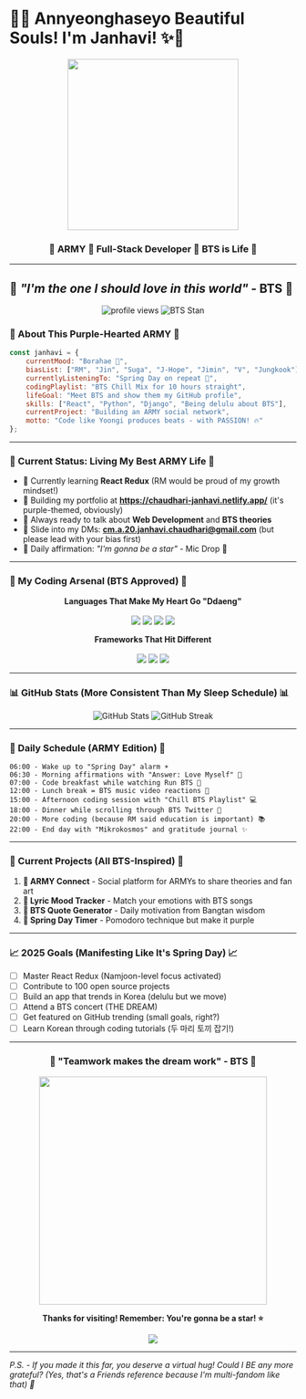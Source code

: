 # 💜✨ Annyeonghaseyo Beautiful Souls! I'm Janhavi! ✨💜

<div align="center">
  <img src="https://media.giphy.com/media/26BRuo6sLetdllPAQ/giphy.gif" width="300"/>
  <h3>🌟 ARMY 💜 Full-Stack Developer 💜 BTS is Life 🌟</h3>
</div>

---

## 🎵 *"I'm the one I should love in this world"* - BTS 💜

<p align="center">
  <img src="https://komarev.com/ghpvc/?username=chaudharijanhavi20&label=Profile%20views&color=purple&style=for-the-badge" alt="profile views" />
  <img src="https://img.shields.io/badge/BTS-STAN-purple?style=for-the-badge&logo=data:image/svg+xml;base64,PHN2ZyB3aWR0aD0iMjQiIGhlaWdodD0iMjQiIHZpZXdCb3g9IjAgMCAyNCAyNCIgZmlsbD0ibm9uZSIgeG1sbnM9Imh0dHA6Ly93d3cudzMub3JnLzIwMDAvc3ZnIj4KPHBhdGggZD0iTTEyIDJMMTMuMDkgOC4yNkwyMCA5TDEzLjA5IDE1Ljc0TDEyIDIyTDEwLjkxIDE1Ljc0TDQgOUwxMC45MSA4LjI2TDEyIDJaIiBmaWxsPSJ3aGl0ZSIvPgo8L3N2Zz4K" alt="BTS Stan"/>
</p>

### 🌸 About This Purple-Hearted ARMY 🌸

```javascript
const janhavi = {
    currentMood: "Borahae 💜",
    biasList: ["RM", "Jin", "Suga", "J-Hope", "Jimin", "V", "Jungkook"], // OT7 forever!
    currentlyListeningTo: "Spring Day on repeat 🌸",
    codingPlaylist: "BTS Chill Mix for 10 hours straight",
    lifeGoal: "Meet BTS and show them my GitHub profile",
    skills: ["React", "Python", "Django", "Being delulu about BTS"],
    currentProject: "Building an ARMY social network",
    motto: "Code like Yoongi produces beats - with PASSION! 🔥"
};
```

---

### 💫 Current Status: Living My Best ARMY Life 💫

- 🎯 Currently learning **React Redux** (RM would be proud of my growth mindset!)
- 💜 Building my portfolio at **https://chaudhari-janhavi.netlify.app/** (it's purple-themed, obviously)
- 🌟 Always ready to talk about **Web Development** and **BTS theories**
- 📧 Slide into my DMs: **cm.a.20.janhavi.chaudhari@gmail.com** (but please lead with your bias first)
- 🎵 Daily affirmation: *"I'm gonna be a star"* - Mic Drop 💫

---

### 🎨 My Coding Arsenal (BTS Approved) 🎨

<div align="center">

**Languages That Make My Heart Go "Ddaeng"**
<br><br>
<img src="https://img.shields.io/badge/Python-💜SUGA💜-3776AB?style=for-the-badge&logo=python&logoColor=white"/>
<img src="https://img.shields.io/badge/JavaScript-💜JHOPE💜-F7DF1E?style=for-the-badge&logo=javascript&logoColor=black"/>
<img src="https://img.shields.io/badge/HTML5-💜JIN💜-E34F26?style=for-the-badge&logo=html5&logoColor=white"/>
<img src="https://img.shields.io/badge/CSS3-💜V💜-1572B6?style=for-the-badge&logo=css3&logoColor=white"/>

**Frameworks That Hit Different**
<br><br>
<img src="https://img.shields.io/badge/React-💜RM💜-61DAFB?style=for-the-badge&logo=react&logoColor=black"/>
<img src="https://img.shields.io/badge/Django-💜JIMIN💜-092E20?style=for-the-badge&logo=django&logoColor=white"/>
<img src="https://img.shields.io/badge/Bootstrap-💜JK💜-7952B3?style=for-the-badge&logo=bootstrap&logoColor=white"/>

</div>

---

### 📊 GitHub Stats (More Consistent Than My Sleep Schedule) 📊

<div align="center">
  <img src="https://github-readme-stats.vercel.app/api?username=chaudharijanhavi20&show_icons=true&theme=radical&bg_color=0d1117&title_color=bd93ff&icon_color=bd93ff&text_color=bd93ff" alt="GitHub Stats"/>
  
  <img src="https://github-readme-streak-stats.herokuapp.com/?user=chaudharijanhavi20&theme=radical&background=0d1117&stroke=bd93ff&ring=bd93ff&fire=ff6b6b&currStreakNum=bd93ff&sideNums=bd93ff&currStreakLabel=bd93ff&sideLabels=bd93ff&dates=bd93ff" alt="GitHub Streak"/>
</div>

---

### 🎪 Daily Schedule (ARMY Edition) 🎪

```
06:00 - Wake up to "Spring Day" alarm ☀️
06:30 - Morning affirmations with "Answer: Love Myself" 💜
07:00 - Code breakfast while watching Run BTS 🥞
12:00 - Lunch break = BTS music video reactions 🍜
15:00 - Afternoon coding session with "Chill BTS Playlist" 💻
18:00 - Dinner while scrolling through BTS Twitter 🍕
20:00 - More coding (because RM said education is important) 📚
22:00 - End day with "Mikrokosmos" and gratitude journal ✨
```

---

### 🌟 Current Projects (All BTS-Inspired) 🌟

1. **💜 ARMY Connect** - Social platform for ARMYs to share theories and fan art
2. **🎵 Lyric Mood Tracker** - Match your emotions with BTS songs
3. **📱 BTS Quote Generator** - Daily motivation from Bangtan wisdom
4. **🌸 Spring Day Timer** - Pomodoro technique but make it purple

---

### 📈 2025 Goals (Manifesting Like It's Spring Day) 📈

- [ ] Master React Redux (Namjoon-level focus activated)
- [ ] Contribute to 100 open source projects 
- [ ] Build an app that trends in Korea (delulu but we move)
- [ ] Attend a BTS concert (THE DREAM)
- [ ] Get featured on GitHub trending (small goals, right?)
- [ ] Learn Korean through coding tutorials (두 마리 토끼 잡기!)

---

<div align="center">
  <h3>💜 "Teamwork makes the dream work" - BTS 💜</h3>
  <img src="https://media.giphy.com/media/l0HlADMS95lBYXUl2/giphy.gif" width="400"/>
  
  **Thanks for visiting! Remember: You're gonna be a star! ⭐**
  
  <img src="https://www.holopin.me/chaudharijanhavi20"/>
</div>

---

*P.S. - If you made it this far, you deserve a virtual hug! Could I BE any more grateful? (Yes, that's a Friends reference because I'm multi-fandom like that) 💜*
